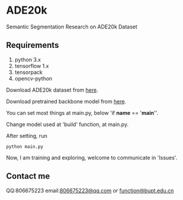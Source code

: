 # ADE20k
Semantic Segmentation Research on ADE20k Dataset
## Requirements
1. python 3.x
2. tensorflow 1.x
3. tensorpack
4. opencv-python

Download ADE20k dataset from [here](http://data.csail.mit.edu/places/ADEchallenge/ADEChallengeData2016.zip).

Download pretrained backbone model from [here](https://github.com/tensorflow/models/tree/master/research/slim).

You can set most things at main.py, below 'if __name__ == '__main__''.

Change model used at 'build' function, at main.py.

After setting, run
```
python main.py
```
Now, I am training and exploring, welcome to communicate in 'Issues'.

## Contact me
QQ:806675223
email:806675223@qq.com or function@bupt.edu.cn
